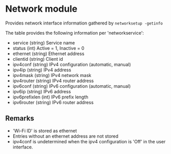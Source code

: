 Network module
==============

Provides network interface information gathered by `networksetup -getinfo`

The table provides the following information per 'networkservice':

* service (string) Service name
* status (int) Active = 1, Inactive = 0
* ethernet (string) Ethernet address
* clientid (string) Client id
* ipv4conf (string) IPv4 configuration (automatic, manual)
* ipv4ip (string) IPv4 address
* ipv4mask (string) IPv4 network mask
* ipv4router (string) IPv4 router address
* ipv6conf (string) IPv6 configuration (automatic, manual)
* ipv6ip (string) IPv6 address
* ipv6prefixlen (int) IPv6 prefix length
* ipv6router (string) IPv6 router address

Remarks
---

* 'Wi-Fi ID' is stored as ethernet
* Entries without an ethernet address are not stored
* ipv4conf is undetermined when the ipv4 configuration is 'Off' in the user interface.